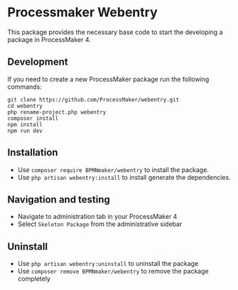# Processmaker Webentry
This package provides the necessary base code to start the developing a package in ProcessMaker 4.

## Development
If you need to create a new ProcessMaker package run the following commands:

```
git clone https://github.com/ProcessMaker/webentry.git
cd webentry
php rename-project.php webentry
composer install
npm install
npm run dev
```

## Installation
* Use `composer require BPMNmaker/webentry` to install the package.
* Use `php artisan webentry:install` to install generate the dependencies.

## Navigation and testing
* Navigate to administration tab in your ProcessMaker 4
* Select `Skeleton Package` from the administrative sidebar

## Uninstall
* Use `php artisan webentry:uninstall` to uninstall the package
* Use `composer remove BPMNmaker/webentry` to remove the package completely
